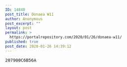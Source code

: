 ```yaml
---
ID: 14840
post_title: Donaea W11
author: Anonymous
post_excerpt: ""
layout: post
permalink: >
  https://portalrepository.com/2020/01/26/donaea-w11/
published: true
post_date: 2020-01-26 14:39:12
---
```

<pre>207900C6B56A</pre>
